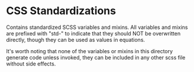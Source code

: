 # CSS Standardizations

Contains standardized SCSS variables and mixins.  All variables and mixins are 
prefixed with "std-" to indicate that they should NOT be overwritten directly,
though they can be used as values in equations.

It's worth noting that none of the variables or mixins in this directory
generate code unless invoked, they can be included in any other scss file
without side effects.
